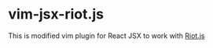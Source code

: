vim-jsx-riot.js
=======

This is modified vim plugin for React JSX to work with [Riot.js][1]


[1]: https://muut.com/riotjs/           "Riot"
